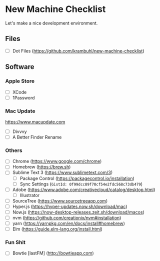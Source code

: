 # New Machine Checklist

Let's make a nice development environment.

## Files

- [ ] Dot Files (https://github.com/krambuhl/new-machine-checklist)

## Software

### Apple Store

- [ ] XCode
- [ ] 1Password

### Mac Update

https://www.macupdate.com

- [ ] Divvvy
- [ ] A Better Finder Rename

### Others

- [ ] Chrome (https://www.google.com/chrome)
- [ ] Homebrew (https://brew.sh)
- [ ] Sublime Text 3 (https://www.sublimetext.com/3)
  - [ ] Package Control (https://packagecontrol.io/installation)
  - [ ] Sync Settings (`GistId: 0f99dcc89f70cf54e2fdc568c73db479`)
- [ ] Adobe (https://www.adobe.com/creativecloud/catalog/desktop.html)
  - [ ] Illustrator
- [ ] SourceTree (https://www.sourcetreeapp.com)
- [ ] Hyper.js (https://hyper-updates.now.sh/download/mac)
- [ ] Now.js (https://now-desktop-releases.zeit.sh/download/macos)
- [ ] nvm (https://github.com/creationix/nvm#installation)
- [ ] yarn (https://yarnpkg.com/en/docs/install#homebrew)
- [ ] Elm (https://guide.elm-lang.org/install.html)

### Fun Shit

- [ ] Bowtie [lastFM] (http://bowtieapp.com)


